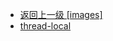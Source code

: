 - [返回上一级 [images]](面试/面试文章摘要/JavaGuide/java/concurrent/images/)
- [thread-local](面试/面试文章摘要/JavaGuide/java/concurrent/images/thread-local/)
